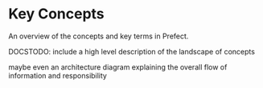 # Key Concepts

An overview of the concepts and key terms in Prefect.

DOCSTODO: include a high level description of the landscape of concepts

maybe even an architecture diagram explaining the overall flow of information and responsibility
